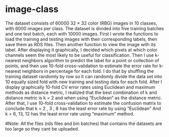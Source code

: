 # image-class
The dataset consists of 60000 32 × 32 color (RBG) images in 10 classes, with 6000 images per class. The dataset is divided into five training batches and one test batch, each with 10000 images. First I wrote the functions to load the training and testing images with their corresponding labels, then save them as RDS files. Then another function to view the image with its label. After displaying it graphically, I decided which pixels at which color channels seem the most likely to be useful for classification. Then I use k-nearest neighbors algorithm to predict the label for a point or collection of points, and then use 10-fold cross-validation to estimate the error rate for k-nearest neighbors  in percentage for each fold. I do that by shuffling the training dataset randomly by row so it can randomly divide the data set into 10 equally sized fold with new training and testing data for each fold. After I display graphically 10-fold CV error rates using Euclidean and maximum methods as distance metric, I realized that the best combination of k and distance metric is k = 2 and when using “Euclidean” as the distance metric. After that, I use 10-fold cross-validation to estimate the confusion matrix to conclude that k = 2 , 3 , 8 has the least error rate by using “Euclidean” And k = 6, 13, 12 has the least error rate using “maximum” method. 

#Note:
All the files (rds files and bin batches) that contains the datasets are too large so they cant be uploaded.
